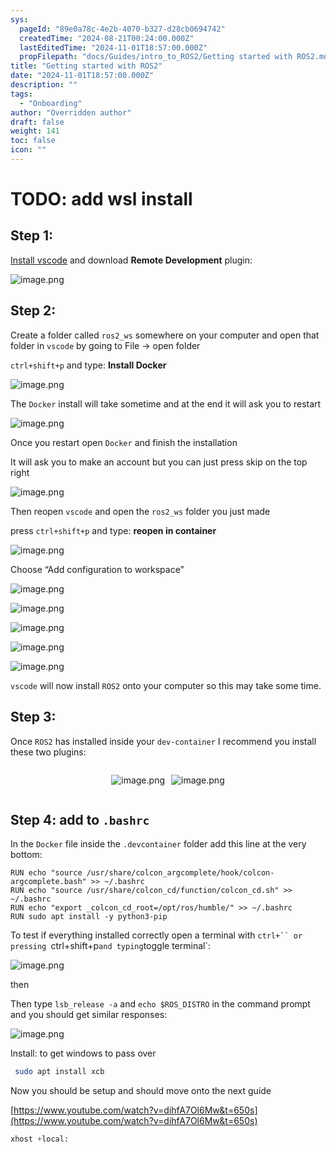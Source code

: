 ```yaml
---
sys:
  pageId: "89e0a78c-4e2b-4070-b327-d28cb0694742"
  createdTime: "2024-08-21T00:24:00.000Z"
  lastEditedTime: "2024-11-01T18:57:00.000Z"
  propFilepath: "docs/Guides/intro_to_ROS2/Getting started with ROS2.md"
title: "Getting started with ROS2"
date: "2024-11-01T18:57:00.000Z"
description: ""
tags:
  - "Onboarding"
author: "Overridden author"
draft: false
weight: 141
toc: false
icon: ""
---
```


# TODO: add wsl install

## Step 1:

[Install vscode](https://code.visualstudio.com/download) and download **Remote Development** plugin:

![image.png](https://prod-files-secure.s3.us-west-2.amazonaws.com/d518164a-d88e-44d1-a4ee-3adb3bd8bce0/efb52993-1881-4a40-b95e-6f020334f022/image.png?X-Amz-Algorithm=AWS4-HMAC-SHA256&X-Amz-Content-Sha256=UNSIGNED-PAYLOAD&X-Amz-Credential=ASIAZI2LB466QPLGNTCG%2F20250406%2Fus-west-2%2Fs3%2Faws4_request&X-Amz-Date=20250406T131540Z&X-Amz-Expires=3600&X-Amz-Security-Token=IQoJb3JpZ2luX2VjEMn%2F%2F%2F%2F%2F%2F%2F%2F%2F%2FwEaCXVzLXdlc3QtMiJHMEUCIQC2XaOPCSZOriwiyZr3DgwWnBu%2BOTu9NxZj41S%2FmGC%2FEgIgMwo2oZh1QNctfNVVcgyy4U4phU%2FL1q83oUQ3Ws0kWXMq%2FwMIQhAAGgw2Mzc0MjMxODM4MDUiDA1RFUm%2FVi8RZHob%2BCrcA1uepIk69JKRgbwyBPBv6hDEsVXyEbL5tZHHlSg1oyu287aooD774RcSUstomBvREEjPoYJmZs%2FzBwd67JxbAmcbNnbMeiWxwHn04%2BQwj%2B5idxWYzQXdw3fXRIrb6CIzQ4xwGU%2Blha5NtUE0yOHPdIGjVRom4Y0mHwmNZxJcYofawn8Mu14hGxBFJPJLz96BMXQU1oaNDtff7c4%2BXHIHLga7r%2B%2Fhzwy3DMWdWv%2FagOgvBdR3HIjp46hkiiD79SEUjF%2B3CO3h0uLXLHYBhY7FJJToEIHSFszhkOvBVuYGtWJxdXlM7WAHe12t4GGvOaJOG3LF8r73t6E1IsnIuUVMQj%2BmAzWvSWpvzbm7%2B4hHY8KQMCFDZOUFwRqRp5A7uJGRQr9U9XhBuenpvKFEki55MMz8u0TCqppk8t6vHWceiL0uXM3QFpMyxbLv91Hs7Se85lZOCYZSmJF%2BZHyV77%2Bf%2Bu9%2BnYESsZeKDK3s7RJAN8MKp%2FxbJN3omeMhju7x6tAjT%2FCoCdsfq%2Fe2vzre9PPCc9TwLPEC2072JGb9TK68O%2FLz4JbBXDD9dGSWE2Jy0ZNhZEeDTEZTCYVuD8j6HC1IEr0RJAYz8WTJofVdAGkZEt1fKzL0JLz4fPyc6ziSMMP%2FyL8GOqUBl5%2Fp9EU45sj9ULSIrtNavAiTBGCrN8%2FcaK6RHSM090Ogg06R06X6bSO7JFFTFwWSBOUUarWfWd7maLGR3a8O1Khay3zIA3cilmteTgzdFGc9VMTGXQYekTWSQroZ62TbrZ1RzWOoSxjivIRSjrWhydIjZdokanG6OjGpXfIueaSBL9L8uzVXzbniM%2F28F%2ByKrLoSN3wZBYOM2PuZGziEIA%2FrmdbN&X-Amz-Signature=8f9ba4f3350c954446f15fbb9857c212c7a8ada089c8c0a66a68d441fdd63fdd&X-Amz-SignedHeaders=host&x-id=GetObject)

## Step 2:

Create a folder called `ros2_ws` somewhere on your computer and open that folder in `vscode` by going to File → open folder 

`ctrl+shift+p` and type: **Install Docker**

![image.png](https://prod-files-secure.s3.us-west-2.amazonaws.com/d518164a-d88e-44d1-a4ee-3adb3bd8bce0/2269dc0e-1cd5-47ff-bceb-c04ad9b2eab0/image.png?X-Amz-Algorithm=AWS4-HMAC-SHA256&X-Amz-Content-Sha256=UNSIGNED-PAYLOAD&X-Amz-Credential=ASIAZI2LB466QPLGNTCG%2F20250406%2Fus-west-2%2Fs3%2Faws4_request&X-Amz-Date=20250406T131540Z&X-Amz-Expires=3600&X-Amz-Security-Token=IQoJb3JpZ2luX2VjEMn%2F%2F%2F%2F%2F%2F%2F%2F%2F%2FwEaCXVzLXdlc3QtMiJHMEUCIQC2XaOPCSZOriwiyZr3DgwWnBu%2BOTu9NxZj41S%2FmGC%2FEgIgMwo2oZh1QNctfNVVcgyy4U4phU%2FL1q83oUQ3Ws0kWXMq%2FwMIQhAAGgw2Mzc0MjMxODM4MDUiDA1RFUm%2FVi8RZHob%2BCrcA1uepIk69JKRgbwyBPBv6hDEsVXyEbL5tZHHlSg1oyu287aooD774RcSUstomBvREEjPoYJmZs%2FzBwd67JxbAmcbNnbMeiWxwHn04%2BQwj%2B5idxWYzQXdw3fXRIrb6CIzQ4xwGU%2Blha5NtUE0yOHPdIGjVRom4Y0mHwmNZxJcYofawn8Mu14hGxBFJPJLz96BMXQU1oaNDtff7c4%2BXHIHLga7r%2B%2Fhzwy3DMWdWv%2FagOgvBdR3HIjp46hkiiD79SEUjF%2B3CO3h0uLXLHYBhY7FJJToEIHSFszhkOvBVuYGtWJxdXlM7WAHe12t4GGvOaJOG3LF8r73t6E1IsnIuUVMQj%2BmAzWvSWpvzbm7%2B4hHY8KQMCFDZOUFwRqRp5A7uJGRQr9U9XhBuenpvKFEki55MMz8u0TCqppk8t6vHWceiL0uXM3QFpMyxbLv91Hs7Se85lZOCYZSmJF%2BZHyV77%2Bf%2Bu9%2BnYESsZeKDK3s7RJAN8MKp%2FxbJN3omeMhju7x6tAjT%2FCoCdsfq%2Fe2vzre9PPCc9TwLPEC2072JGb9TK68O%2FLz4JbBXDD9dGSWE2Jy0ZNhZEeDTEZTCYVuD8j6HC1IEr0RJAYz8WTJofVdAGkZEt1fKzL0JLz4fPyc6ziSMMP%2FyL8GOqUBl5%2Fp9EU45sj9ULSIrtNavAiTBGCrN8%2FcaK6RHSM090Ogg06R06X6bSO7JFFTFwWSBOUUarWfWd7maLGR3a8O1Khay3zIA3cilmteTgzdFGc9VMTGXQYekTWSQroZ62TbrZ1RzWOoSxjivIRSjrWhydIjZdokanG6OjGpXfIueaSBL9L8uzVXzbniM%2F28F%2ByKrLoSN3wZBYOM2PuZGziEIA%2FrmdbN&X-Amz-Signature=72b4c2f6893a08556940b253e7267422a7b6f6df9d826b2f1cbad00bcb2a6d8a&X-Amz-SignedHeaders=host&x-id=GetObject)

The `Docker` install will take sometime and at the end it will ask you to restart

![image.png](https://prod-files-secure.s3.us-west-2.amazonaws.com/d518164a-d88e-44d1-a4ee-3adb3bd8bce0/ed233f78-be33-4b1f-b89c-9c346c0e961e/image.png?X-Amz-Algorithm=AWS4-HMAC-SHA256&X-Amz-Content-Sha256=UNSIGNED-PAYLOAD&X-Amz-Credential=ASIAZI2LB466QPLGNTCG%2F20250406%2Fus-west-2%2Fs3%2Faws4_request&X-Amz-Date=20250406T131540Z&X-Amz-Expires=3600&X-Amz-Security-Token=IQoJb3JpZ2luX2VjEMn%2F%2F%2F%2F%2F%2F%2F%2F%2F%2FwEaCXVzLXdlc3QtMiJHMEUCIQC2XaOPCSZOriwiyZr3DgwWnBu%2BOTu9NxZj41S%2FmGC%2FEgIgMwo2oZh1QNctfNVVcgyy4U4phU%2FL1q83oUQ3Ws0kWXMq%2FwMIQhAAGgw2Mzc0MjMxODM4MDUiDA1RFUm%2FVi8RZHob%2BCrcA1uepIk69JKRgbwyBPBv6hDEsVXyEbL5tZHHlSg1oyu287aooD774RcSUstomBvREEjPoYJmZs%2FzBwd67JxbAmcbNnbMeiWxwHn04%2BQwj%2B5idxWYzQXdw3fXRIrb6CIzQ4xwGU%2Blha5NtUE0yOHPdIGjVRom4Y0mHwmNZxJcYofawn8Mu14hGxBFJPJLz96BMXQU1oaNDtff7c4%2BXHIHLga7r%2B%2Fhzwy3DMWdWv%2FagOgvBdR3HIjp46hkiiD79SEUjF%2B3CO3h0uLXLHYBhY7FJJToEIHSFszhkOvBVuYGtWJxdXlM7WAHe12t4GGvOaJOG3LF8r73t6E1IsnIuUVMQj%2BmAzWvSWpvzbm7%2B4hHY8KQMCFDZOUFwRqRp5A7uJGRQr9U9XhBuenpvKFEki55MMz8u0TCqppk8t6vHWceiL0uXM3QFpMyxbLv91Hs7Se85lZOCYZSmJF%2BZHyV77%2Bf%2Bu9%2BnYESsZeKDK3s7RJAN8MKp%2FxbJN3omeMhju7x6tAjT%2FCoCdsfq%2Fe2vzre9PPCc9TwLPEC2072JGb9TK68O%2FLz4JbBXDD9dGSWE2Jy0ZNhZEeDTEZTCYVuD8j6HC1IEr0RJAYz8WTJofVdAGkZEt1fKzL0JLz4fPyc6ziSMMP%2FyL8GOqUBl5%2Fp9EU45sj9ULSIrtNavAiTBGCrN8%2FcaK6RHSM090Ogg06R06X6bSO7JFFTFwWSBOUUarWfWd7maLGR3a8O1Khay3zIA3cilmteTgzdFGc9VMTGXQYekTWSQroZ62TbrZ1RzWOoSxjivIRSjrWhydIjZdokanG6OjGpXfIueaSBL9L8uzVXzbniM%2F28F%2ByKrLoSN3wZBYOM2PuZGziEIA%2FrmdbN&X-Amz-Signature=daf26060773f78187cb2953be95734859a9fda94a95a558b11e3a411b5b24ee4&X-Amz-SignedHeaders=host&x-id=GetObject)

Once you restart open `Docker` and finish the installation

It will ask you to make an account but you can just press skip on the top right

![image.png](https://prod-files-secure.s3.us-west-2.amazonaws.com/d518164a-d88e-44d1-a4ee-3adb3bd8bce0/21010ad9-1659-4fd9-9f59-9932a09b2a3d/image.png?X-Amz-Algorithm=AWS4-HMAC-SHA256&X-Amz-Content-Sha256=UNSIGNED-PAYLOAD&X-Amz-Credential=ASIAZI2LB466QPLGNTCG%2F20250406%2Fus-west-2%2Fs3%2Faws4_request&X-Amz-Date=20250406T131540Z&X-Amz-Expires=3600&X-Amz-Security-Token=IQoJb3JpZ2luX2VjEMn%2F%2F%2F%2F%2F%2F%2F%2F%2F%2FwEaCXVzLXdlc3QtMiJHMEUCIQC2XaOPCSZOriwiyZr3DgwWnBu%2BOTu9NxZj41S%2FmGC%2FEgIgMwo2oZh1QNctfNVVcgyy4U4phU%2FL1q83oUQ3Ws0kWXMq%2FwMIQhAAGgw2Mzc0MjMxODM4MDUiDA1RFUm%2FVi8RZHob%2BCrcA1uepIk69JKRgbwyBPBv6hDEsVXyEbL5tZHHlSg1oyu287aooD774RcSUstomBvREEjPoYJmZs%2FzBwd67JxbAmcbNnbMeiWxwHn04%2BQwj%2B5idxWYzQXdw3fXRIrb6CIzQ4xwGU%2Blha5NtUE0yOHPdIGjVRom4Y0mHwmNZxJcYofawn8Mu14hGxBFJPJLz96BMXQU1oaNDtff7c4%2BXHIHLga7r%2B%2Fhzwy3DMWdWv%2FagOgvBdR3HIjp46hkiiD79SEUjF%2B3CO3h0uLXLHYBhY7FJJToEIHSFszhkOvBVuYGtWJxdXlM7WAHe12t4GGvOaJOG3LF8r73t6E1IsnIuUVMQj%2BmAzWvSWpvzbm7%2B4hHY8KQMCFDZOUFwRqRp5A7uJGRQr9U9XhBuenpvKFEki55MMz8u0TCqppk8t6vHWceiL0uXM3QFpMyxbLv91Hs7Se85lZOCYZSmJF%2BZHyV77%2Bf%2Bu9%2BnYESsZeKDK3s7RJAN8MKp%2FxbJN3omeMhju7x6tAjT%2FCoCdsfq%2Fe2vzre9PPCc9TwLPEC2072JGb9TK68O%2FLz4JbBXDD9dGSWE2Jy0ZNhZEeDTEZTCYVuD8j6HC1IEr0RJAYz8WTJofVdAGkZEt1fKzL0JLz4fPyc6ziSMMP%2FyL8GOqUBl5%2Fp9EU45sj9ULSIrtNavAiTBGCrN8%2FcaK6RHSM090Ogg06R06X6bSO7JFFTFwWSBOUUarWfWd7maLGR3a8O1Khay3zIA3cilmteTgzdFGc9VMTGXQYekTWSQroZ62TbrZ1RzWOoSxjivIRSjrWhydIjZdokanG6OjGpXfIueaSBL9L8uzVXzbniM%2F28F%2ByKrLoSN3wZBYOM2PuZGziEIA%2FrmdbN&X-Amz-Signature=9843cbadaa3be8cc3b93075a5988e28284e2d9973f3ba800500291ca8fc9c97e&X-Amz-SignedHeaders=host&x-id=GetObject)

Then reopen `vscode` and open the `ros2_ws` folder you just made

press `ctrl+shift+p` and type: **reopen in container**

![image.png](https://prod-files-secure.s3.us-west-2.amazonaws.com/d518164a-d88e-44d1-a4ee-3adb3bd8bce0/4e93b8c2-41ad-488c-8095-c74205196118/image.png?X-Amz-Algorithm=AWS4-HMAC-SHA256&X-Amz-Content-Sha256=UNSIGNED-PAYLOAD&X-Amz-Credential=ASIAZI2LB466QPLGNTCG%2F20250406%2Fus-west-2%2Fs3%2Faws4_request&X-Amz-Date=20250406T131540Z&X-Amz-Expires=3600&X-Amz-Security-Token=IQoJb3JpZ2luX2VjEMn%2F%2F%2F%2F%2F%2F%2F%2F%2F%2FwEaCXVzLXdlc3QtMiJHMEUCIQC2XaOPCSZOriwiyZr3DgwWnBu%2BOTu9NxZj41S%2FmGC%2FEgIgMwo2oZh1QNctfNVVcgyy4U4phU%2FL1q83oUQ3Ws0kWXMq%2FwMIQhAAGgw2Mzc0MjMxODM4MDUiDA1RFUm%2FVi8RZHob%2BCrcA1uepIk69JKRgbwyBPBv6hDEsVXyEbL5tZHHlSg1oyu287aooD774RcSUstomBvREEjPoYJmZs%2FzBwd67JxbAmcbNnbMeiWxwHn04%2BQwj%2B5idxWYzQXdw3fXRIrb6CIzQ4xwGU%2Blha5NtUE0yOHPdIGjVRom4Y0mHwmNZxJcYofawn8Mu14hGxBFJPJLz96BMXQU1oaNDtff7c4%2BXHIHLga7r%2B%2Fhzwy3DMWdWv%2FagOgvBdR3HIjp46hkiiD79SEUjF%2B3CO3h0uLXLHYBhY7FJJToEIHSFszhkOvBVuYGtWJxdXlM7WAHe12t4GGvOaJOG3LF8r73t6E1IsnIuUVMQj%2BmAzWvSWpvzbm7%2B4hHY8KQMCFDZOUFwRqRp5A7uJGRQr9U9XhBuenpvKFEki55MMz8u0TCqppk8t6vHWceiL0uXM3QFpMyxbLv91Hs7Se85lZOCYZSmJF%2BZHyV77%2Bf%2Bu9%2BnYESsZeKDK3s7RJAN8MKp%2FxbJN3omeMhju7x6tAjT%2FCoCdsfq%2Fe2vzre9PPCc9TwLPEC2072JGb9TK68O%2FLz4JbBXDD9dGSWE2Jy0ZNhZEeDTEZTCYVuD8j6HC1IEr0RJAYz8WTJofVdAGkZEt1fKzL0JLz4fPyc6ziSMMP%2FyL8GOqUBl5%2Fp9EU45sj9ULSIrtNavAiTBGCrN8%2FcaK6RHSM090Ogg06R06X6bSO7JFFTFwWSBOUUarWfWd7maLGR3a8O1Khay3zIA3cilmteTgzdFGc9VMTGXQYekTWSQroZ62TbrZ1RzWOoSxjivIRSjrWhydIjZdokanG6OjGpXfIueaSBL9L8uzVXzbniM%2F28F%2ByKrLoSN3wZBYOM2PuZGziEIA%2FrmdbN&X-Amz-Signature=fccb45df15396491e66c212039c6ef97fb680c9b551e3513368d95e59541f22e&X-Amz-SignedHeaders=host&x-id=GetObject)

Choose “Add configuration to workspace”

![image.png](https://prod-files-secure.s3.us-west-2.amazonaws.com/d518164a-d88e-44d1-a4ee-3adb3bd8bce0/9560b282-5060-4989-ba37-97e7b2c22476/image.png?X-Amz-Algorithm=AWS4-HMAC-SHA256&X-Amz-Content-Sha256=UNSIGNED-PAYLOAD&X-Amz-Credential=ASIAZI2LB466QPLGNTCG%2F20250406%2Fus-west-2%2Fs3%2Faws4_request&X-Amz-Date=20250406T131540Z&X-Amz-Expires=3600&X-Amz-Security-Token=IQoJb3JpZ2luX2VjEMn%2F%2F%2F%2F%2F%2F%2F%2F%2F%2FwEaCXVzLXdlc3QtMiJHMEUCIQC2XaOPCSZOriwiyZr3DgwWnBu%2BOTu9NxZj41S%2FmGC%2FEgIgMwo2oZh1QNctfNVVcgyy4U4phU%2FL1q83oUQ3Ws0kWXMq%2FwMIQhAAGgw2Mzc0MjMxODM4MDUiDA1RFUm%2FVi8RZHob%2BCrcA1uepIk69JKRgbwyBPBv6hDEsVXyEbL5tZHHlSg1oyu287aooD774RcSUstomBvREEjPoYJmZs%2FzBwd67JxbAmcbNnbMeiWxwHn04%2BQwj%2B5idxWYzQXdw3fXRIrb6CIzQ4xwGU%2Blha5NtUE0yOHPdIGjVRom4Y0mHwmNZxJcYofawn8Mu14hGxBFJPJLz96BMXQU1oaNDtff7c4%2BXHIHLga7r%2B%2Fhzwy3DMWdWv%2FagOgvBdR3HIjp46hkiiD79SEUjF%2B3CO3h0uLXLHYBhY7FJJToEIHSFszhkOvBVuYGtWJxdXlM7WAHe12t4GGvOaJOG3LF8r73t6E1IsnIuUVMQj%2BmAzWvSWpvzbm7%2B4hHY8KQMCFDZOUFwRqRp5A7uJGRQr9U9XhBuenpvKFEki55MMz8u0TCqppk8t6vHWceiL0uXM3QFpMyxbLv91Hs7Se85lZOCYZSmJF%2BZHyV77%2Bf%2Bu9%2BnYESsZeKDK3s7RJAN8MKp%2FxbJN3omeMhju7x6tAjT%2FCoCdsfq%2Fe2vzre9PPCc9TwLPEC2072JGb9TK68O%2FLz4JbBXDD9dGSWE2Jy0ZNhZEeDTEZTCYVuD8j6HC1IEr0RJAYz8WTJofVdAGkZEt1fKzL0JLz4fPyc6ziSMMP%2FyL8GOqUBl5%2Fp9EU45sj9ULSIrtNavAiTBGCrN8%2FcaK6RHSM090Ogg06R06X6bSO7JFFTFwWSBOUUarWfWd7maLGR3a8O1Khay3zIA3cilmteTgzdFGc9VMTGXQYekTWSQroZ62TbrZ1RzWOoSxjivIRSjrWhydIjZdokanG6OjGpXfIueaSBL9L8uzVXzbniM%2F28F%2ByKrLoSN3wZBYOM2PuZGziEIA%2FrmdbN&X-Amz-Signature=8065e2f9dff9ed14943d56d63b0e0066f59471a000820208c85ba79d06c2212a&X-Amz-SignedHeaders=host&x-id=GetObject)

![image.png](https://prod-files-secure.s3.us-west-2.amazonaws.com/d518164a-d88e-44d1-a4ee-3adb3bd8bce0/2ee63f81-886b-48e8-a553-dc6e5eac99e4/image.png?X-Amz-Algorithm=AWS4-HMAC-SHA256&X-Amz-Content-Sha256=UNSIGNED-PAYLOAD&X-Amz-Credential=ASIAZI2LB466QPLGNTCG%2F20250406%2Fus-west-2%2Fs3%2Faws4_request&X-Amz-Date=20250406T131540Z&X-Amz-Expires=3600&X-Amz-Security-Token=IQoJb3JpZ2luX2VjEMn%2F%2F%2F%2F%2F%2F%2F%2F%2F%2FwEaCXVzLXdlc3QtMiJHMEUCIQC2XaOPCSZOriwiyZr3DgwWnBu%2BOTu9NxZj41S%2FmGC%2FEgIgMwo2oZh1QNctfNVVcgyy4U4phU%2FL1q83oUQ3Ws0kWXMq%2FwMIQhAAGgw2Mzc0MjMxODM4MDUiDA1RFUm%2FVi8RZHob%2BCrcA1uepIk69JKRgbwyBPBv6hDEsVXyEbL5tZHHlSg1oyu287aooD774RcSUstomBvREEjPoYJmZs%2FzBwd67JxbAmcbNnbMeiWxwHn04%2BQwj%2B5idxWYzQXdw3fXRIrb6CIzQ4xwGU%2Blha5NtUE0yOHPdIGjVRom4Y0mHwmNZxJcYofawn8Mu14hGxBFJPJLz96BMXQU1oaNDtff7c4%2BXHIHLga7r%2B%2Fhzwy3DMWdWv%2FagOgvBdR3HIjp46hkiiD79SEUjF%2B3CO3h0uLXLHYBhY7FJJToEIHSFszhkOvBVuYGtWJxdXlM7WAHe12t4GGvOaJOG3LF8r73t6E1IsnIuUVMQj%2BmAzWvSWpvzbm7%2B4hHY8KQMCFDZOUFwRqRp5A7uJGRQr9U9XhBuenpvKFEki55MMz8u0TCqppk8t6vHWceiL0uXM3QFpMyxbLv91Hs7Se85lZOCYZSmJF%2BZHyV77%2Bf%2Bu9%2BnYESsZeKDK3s7RJAN8MKp%2FxbJN3omeMhju7x6tAjT%2FCoCdsfq%2Fe2vzre9PPCc9TwLPEC2072JGb9TK68O%2FLz4JbBXDD9dGSWE2Jy0ZNhZEeDTEZTCYVuD8j6HC1IEr0RJAYz8WTJofVdAGkZEt1fKzL0JLz4fPyc6ziSMMP%2FyL8GOqUBl5%2Fp9EU45sj9ULSIrtNavAiTBGCrN8%2FcaK6RHSM090Ogg06R06X6bSO7JFFTFwWSBOUUarWfWd7maLGR3a8O1Khay3zIA3cilmteTgzdFGc9VMTGXQYekTWSQroZ62TbrZ1RzWOoSxjivIRSjrWhydIjZdokanG6OjGpXfIueaSBL9L8uzVXzbniM%2F28F%2ByKrLoSN3wZBYOM2PuZGziEIA%2FrmdbN&X-Amz-Signature=ac6b783aa6aa1467970e1e7ba5d70103750014af6b8d066945bb3ecbe22dd4b8&X-Amz-SignedHeaders=host&x-id=GetObject)

![image.png](https://prod-files-secure.s3.us-west-2.amazonaws.com/d518164a-d88e-44d1-a4ee-3adb3bd8bce0/ae1580b2-b048-407e-aed9-b584224a7a04/image.png?X-Amz-Algorithm=AWS4-HMAC-SHA256&X-Amz-Content-Sha256=UNSIGNED-PAYLOAD&X-Amz-Credential=ASIAZI2LB466QPLGNTCG%2F20250406%2Fus-west-2%2Fs3%2Faws4_request&X-Amz-Date=20250406T131540Z&X-Amz-Expires=3600&X-Amz-Security-Token=IQoJb3JpZ2luX2VjEMn%2F%2F%2F%2F%2F%2F%2F%2F%2F%2FwEaCXVzLXdlc3QtMiJHMEUCIQC2XaOPCSZOriwiyZr3DgwWnBu%2BOTu9NxZj41S%2FmGC%2FEgIgMwo2oZh1QNctfNVVcgyy4U4phU%2FL1q83oUQ3Ws0kWXMq%2FwMIQhAAGgw2Mzc0MjMxODM4MDUiDA1RFUm%2FVi8RZHob%2BCrcA1uepIk69JKRgbwyBPBv6hDEsVXyEbL5tZHHlSg1oyu287aooD774RcSUstomBvREEjPoYJmZs%2FzBwd67JxbAmcbNnbMeiWxwHn04%2BQwj%2B5idxWYzQXdw3fXRIrb6CIzQ4xwGU%2Blha5NtUE0yOHPdIGjVRom4Y0mHwmNZxJcYofawn8Mu14hGxBFJPJLz96BMXQU1oaNDtff7c4%2BXHIHLga7r%2B%2Fhzwy3DMWdWv%2FagOgvBdR3HIjp46hkiiD79SEUjF%2B3CO3h0uLXLHYBhY7FJJToEIHSFszhkOvBVuYGtWJxdXlM7WAHe12t4GGvOaJOG3LF8r73t6E1IsnIuUVMQj%2BmAzWvSWpvzbm7%2B4hHY8KQMCFDZOUFwRqRp5A7uJGRQr9U9XhBuenpvKFEki55MMz8u0TCqppk8t6vHWceiL0uXM3QFpMyxbLv91Hs7Se85lZOCYZSmJF%2BZHyV77%2Bf%2Bu9%2BnYESsZeKDK3s7RJAN8MKp%2FxbJN3omeMhju7x6tAjT%2FCoCdsfq%2Fe2vzre9PPCc9TwLPEC2072JGb9TK68O%2FLz4JbBXDD9dGSWE2Jy0ZNhZEeDTEZTCYVuD8j6HC1IEr0RJAYz8WTJofVdAGkZEt1fKzL0JLz4fPyc6ziSMMP%2FyL8GOqUBl5%2Fp9EU45sj9ULSIrtNavAiTBGCrN8%2FcaK6RHSM090Ogg06R06X6bSO7JFFTFwWSBOUUarWfWd7maLGR3a8O1Khay3zIA3cilmteTgzdFGc9VMTGXQYekTWSQroZ62TbrZ1RzWOoSxjivIRSjrWhydIjZdokanG6OjGpXfIueaSBL9L8uzVXzbniM%2F28F%2ByKrLoSN3wZBYOM2PuZGziEIA%2FrmdbN&X-Amz-Signature=e88ea754f4ca29e7dc4b01fae3dfd9d0b606a3de38eea44606fddcaddca57fb0&X-Amz-SignedHeaders=host&x-id=GetObject)

![image.png](https://prod-files-secure.s3.us-west-2.amazonaws.com/d518164a-d88e-44d1-a4ee-3adb3bd8bce0/53255b28-f75e-430f-b9e3-c0ac8577e42b/image.png?X-Amz-Algorithm=AWS4-HMAC-SHA256&X-Amz-Content-Sha256=UNSIGNED-PAYLOAD&X-Amz-Credential=ASIAZI2LB466QPLGNTCG%2F20250406%2Fus-west-2%2Fs3%2Faws4_request&X-Amz-Date=20250406T131540Z&X-Amz-Expires=3600&X-Amz-Security-Token=IQoJb3JpZ2luX2VjEMn%2F%2F%2F%2F%2F%2F%2F%2F%2F%2FwEaCXVzLXdlc3QtMiJHMEUCIQC2XaOPCSZOriwiyZr3DgwWnBu%2BOTu9NxZj41S%2FmGC%2FEgIgMwo2oZh1QNctfNVVcgyy4U4phU%2FL1q83oUQ3Ws0kWXMq%2FwMIQhAAGgw2Mzc0MjMxODM4MDUiDA1RFUm%2FVi8RZHob%2BCrcA1uepIk69JKRgbwyBPBv6hDEsVXyEbL5tZHHlSg1oyu287aooD774RcSUstomBvREEjPoYJmZs%2FzBwd67JxbAmcbNnbMeiWxwHn04%2BQwj%2B5idxWYzQXdw3fXRIrb6CIzQ4xwGU%2Blha5NtUE0yOHPdIGjVRom4Y0mHwmNZxJcYofawn8Mu14hGxBFJPJLz96BMXQU1oaNDtff7c4%2BXHIHLga7r%2B%2Fhzwy3DMWdWv%2FagOgvBdR3HIjp46hkiiD79SEUjF%2B3CO3h0uLXLHYBhY7FJJToEIHSFszhkOvBVuYGtWJxdXlM7WAHe12t4GGvOaJOG3LF8r73t6E1IsnIuUVMQj%2BmAzWvSWpvzbm7%2B4hHY8KQMCFDZOUFwRqRp5A7uJGRQr9U9XhBuenpvKFEki55MMz8u0TCqppk8t6vHWceiL0uXM3QFpMyxbLv91Hs7Se85lZOCYZSmJF%2BZHyV77%2Bf%2Bu9%2BnYESsZeKDK3s7RJAN8MKp%2FxbJN3omeMhju7x6tAjT%2FCoCdsfq%2Fe2vzre9PPCc9TwLPEC2072JGb9TK68O%2FLz4JbBXDD9dGSWE2Jy0ZNhZEeDTEZTCYVuD8j6HC1IEr0RJAYz8WTJofVdAGkZEt1fKzL0JLz4fPyc6ziSMMP%2FyL8GOqUBl5%2Fp9EU45sj9ULSIrtNavAiTBGCrN8%2FcaK6RHSM090Ogg06R06X6bSO7JFFTFwWSBOUUarWfWd7maLGR3a8O1Khay3zIA3cilmteTgzdFGc9VMTGXQYekTWSQroZ62TbrZ1RzWOoSxjivIRSjrWhydIjZdokanG6OjGpXfIueaSBL9L8uzVXzbniM%2F28F%2ByKrLoSN3wZBYOM2PuZGziEIA%2FrmdbN&X-Amz-Signature=e7dce9b20902cc354f49f05ca1dbc018c6d5d22e88e392d0027e410d84bfbe23&X-Amz-SignedHeaders=host&x-id=GetObject)

![image.png](https://prod-files-secure.s3.us-west-2.amazonaws.com/d518164a-d88e-44d1-a4ee-3adb3bd8bce0/7c562767-5af9-4ffb-97d1-327bcdf4ee00/image.png?X-Amz-Algorithm=AWS4-HMAC-SHA256&X-Amz-Content-Sha256=UNSIGNED-PAYLOAD&X-Amz-Credential=ASIAZI2LB466QPLGNTCG%2F20250406%2Fus-west-2%2Fs3%2Faws4_request&X-Amz-Date=20250406T131540Z&X-Amz-Expires=3600&X-Amz-Security-Token=IQoJb3JpZ2luX2VjEMn%2F%2F%2F%2F%2F%2F%2F%2F%2F%2FwEaCXVzLXdlc3QtMiJHMEUCIQC2XaOPCSZOriwiyZr3DgwWnBu%2BOTu9NxZj41S%2FmGC%2FEgIgMwo2oZh1QNctfNVVcgyy4U4phU%2FL1q83oUQ3Ws0kWXMq%2FwMIQhAAGgw2Mzc0MjMxODM4MDUiDA1RFUm%2FVi8RZHob%2BCrcA1uepIk69JKRgbwyBPBv6hDEsVXyEbL5tZHHlSg1oyu287aooD774RcSUstomBvREEjPoYJmZs%2FzBwd67JxbAmcbNnbMeiWxwHn04%2BQwj%2B5idxWYzQXdw3fXRIrb6CIzQ4xwGU%2Blha5NtUE0yOHPdIGjVRom4Y0mHwmNZxJcYofawn8Mu14hGxBFJPJLz96BMXQU1oaNDtff7c4%2BXHIHLga7r%2B%2Fhzwy3DMWdWv%2FagOgvBdR3HIjp46hkiiD79SEUjF%2B3CO3h0uLXLHYBhY7FJJToEIHSFszhkOvBVuYGtWJxdXlM7WAHe12t4GGvOaJOG3LF8r73t6E1IsnIuUVMQj%2BmAzWvSWpvzbm7%2B4hHY8KQMCFDZOUFwRqRp5A7uJGRQr9U9XhBuenpvKFEki55MMz8u0TCqppk8t6vHWceiL0uXM3QFpMyxbLv91Hs7Se85lZOCYZSmJF%2BZHyV77%2Bf%2Bu9%2BnYESsZeKDK3s7RJAN8MKp%2FxbJN3omeMhju7x6tAjT%2FCoCdsfq%2Fe2vzre9PPCc9TwLPEC2072JGb9TK68O%2FLz4JbBXDD9dGSWE2Jy0ZNhZEeDTEZTCYVuD8j6HC1IEr0RJAYz8WTJofVdAGkZEt1fKzL0JLz4fPyc6ziSMMP%2FyL8GOqUBl5%2Fp9EU45sj9ULSIrtNavAiTBGCrN8%2FcaK6RHSM090Ogg06R06X6bSO7JFFTFwWSBOUUarWfWd7maLGR3a8O1Khay3zIA3cilmteTgzdFGc9VMTGXQYekTWSQroZ62TbrZ1RzWOoSxjivIRSjrWhydIjZdokanG6OjGpXfIueaSBL9L8uzVXzbniM%2F28F%2ByKrLoSN3wZBYOM2PuZGziEIA%2FrmdbN&X-Amz-Signature=c801e41d2259801fb36c283b9d7535dc703fae47cca363666b2a5fb46c26cda5&X-Amz-SignedHeaders=host&x-id=GetObject)

`vscode` will now install `ROS2` onto your computer so this may take some time.

## Step 3:

Once `ROS2` has installed inside your `dev-container` I recommend you install these two plugins:

<div style="display: flex;flex-direction: row; column-gap:10px; max-width: 630px;justify-content: center;">
<div>

![image.png](https://prod-files-secure.s3.us-west-2.amazonaws.com/d518164a-d88e-44d1-a4ee-3adb3bd8bce0/3fc3d550-5a54-4ba1-ba6b-faa01cdb7369/image.png?X-Amz-Algorithm=AWS4-HMAC-SHA256&X-Amz-Content-Sha256=UNSIGNED-PAYLOAD&X-Amz-Credential=ASIAZI2LB46643MVLAUU%2F20250406%2Fus-west-2%2Fs3%2Faws4_request&X-Amz-Date=20250406T131545Z&X-Amz-Expires=3600&X-Amz-Security-Token=IQoJb3JpZ2luX2VjEMn%2F%2F%2F%2F%2F%2F%2F%2F%2F%2FwEaCXVzLXdlc3QtMiJGMEQCIB2k25XnsJBWQms63fCcTXtzeP8PGHiQu15xKNLTvoeTAiApKKYyiqCJycRPVwx0GUwFYCpZJH%2BWg7V%2FRJFn%2Bry1sCr%2FAwhCEAAaDDYzNzQyMzE4MzgwNSIMHxICQgOq7swKj58LKtwDEFLJGYu6ngpTGwUgUQXh5nk0qqf3vMpYvCZS6be6xcqDleKeTORcQZkhYMrnutmj6BMmB5l5K2%2FbJ8XyD7bynMZ0PFGzuqWoD1leqaHjHosqw4IezUbz6MPMBn07spB2aHg%2FxnsCHOx%2FKhN81bl4iWFkvmzJuZZ0o4Vr3kNyvJk%2FIwazSt%2FGeqayvmkKo62ww055QRBCDKAylBS28dzSEs6KFDC9hAmM84E0UQQYSd5qjRird9qlTprH%2FTpJpBgqM7BVRBjBPHTKau%2Bvw4G5INnsdv3SNDii8woe013HE4U0a%2Fa0ukRguDFMoaEsq5rwKEVt4jPdgozCEBTW7VQ8PZdroD73T779we6iVmA%2F%2BWMTODugmvStij9taHLIVgVdrMX2XUXND%2Flss0ROCOgd8zJ058yVvFWFNUdQUckaujnydGV4DuqS8xfZqztZVLZH%2FOeoNZDnVRkJJnhng%2FpMZWqT4%2BLkVLIgo4caBU30ZSCp6F2x05qlAHSuPRxDix32NTrV70Pn%2BVoMMDJRPPQzjGGNApZ8KRJmenldLP6L1ZBGviLRaRzbKhjPocDMEMfZdqaV8gGNpqxfDUIVP5bXzAl%2BojzAg69MPrz5VvlJJqUNjGGlj%2BkeBPWYKkUws%2F%2FIvwY6pgGDNRxWo4b%2BXBzkB1JUscVCVhhUjZMRlSMCRq4w70Y4JqQM9TlorHwhwW%2BF%2BELw%2B4WMuTXlsw1riIAujWRee%2BriqUeQoqrpCjGEpH3aVHVzE7QwxUHKtwwza%2BHTt5LIutm37D%2FS1VpsPMG9fYR3XcRwtCzyu8H9rQtNwj3F9r%2FJu0MAUaHVAmFcQqcWDyH2K3boP6f%2F4tEdxf%2B9lR2pslAkfaCF5A1r&X-Amz-Signature=647dfb003345dcce735c27e8a13efb1ce103f2ace0df24afdd10930e70a4e176&X-Amz-SignedHeaders=host&x-id=GetObject)

</div>
<div>

![image.png](https://prod-files-secure.s3.us-west-2.amazonaws.com/d518164a-d88e-44d1-a4ee-3adb3bd8bce0/d994cc66-13c2-4093-a5a3-f84cf4601a82/image.png?X-Amz-Algorithm=AWS4-HMAC-SHA256&X-Amz-Content-Sha256=UNSIGNED-PAYLOAD&X-Amz-Credential=ASIAZI2LB466WAKLJLLA%2F20250406%2Fus-west-2%2Fs3%2Faws4_request&X-Amz-Date=20250406T131545Z&X-Amz-Expires=3600&X-Amz-Security-Token=IQoJb3JpZ2luX2VjEMn%2F%2F%2F%2F%2F%2F%2F%2F%2F%2FwEaCXVzLXdlc3QtMiJHMEUCIQDNPRfbD%2F0JQgtVDg66sRkPYXeQGjGdlZqEqYQOQuSA8gIgIYd9%2FrpYyFXJkBtQP2badQ76jfz%2FP6h%2FvJ6Luk5g%2B0Eq%2FwMIQhAAGgw2Mzc0MjMxODM4MDUiDFjhuBPaOqJRRp%2FdIyrcA%2BtM3%2Bj%2Fj3qCq%2FqP7GqXn%2F4y2Me74ADxejabcFrxgUof1MbVOyg5nU91iIt4FEeVKhqDXMOoKb5LjBNDzAwqB00QjPwtdmxyHTb%2BsYbJJGEdQY6JbWw7uRmk6E%2Fq7MN2fUjqhujQ8p1OUfNNJYm%2BygsorxOWoiFAEM5Kd%2FMs78GqN9y0QQYtc4jaI3Si9snmdYKN08mXr81JqDIp37upj7a0e2eAl8ADwpIDf7QlxpRmpTsvE33tCv0DVycBXdIwUFgvd8f2YOQ0m25AW6R2otwSI%2BUuSiqUiXV%2FLvWJEsA7prZESmXWUiD6kJFDe9iQhgpbfsRlH42zn6mNFI2N80F%2F0FtH0X75iDHoXmFIs8Q7Sw%2FUOGqM3i3VILfZsA%2B4cUvOkmk%2F9ghG28D%2BBWlfgsWf5fUcgYROSWt0Mndec%2B%2FTsZSqobwMEuMalfZlMGzr68f0v1zWxRD6CitDA%2BYcOZhbCaghJ383IQ3UA5sMm07SWCoCUrSiNfVv0z8LMV%2BWNJRdevgph9uO19VZhcQXc1H1%2Fes%2B5Egse6HFl2cEeNwrZ0pEjeL0i7gaBRaOFD3pIKSNXWJ7SI%2F2ufEDKb9GEyIg3SudU%2BHQxWAAJw0KcxlWmQkKnNP86CMCp4C3MOT%2FyL8GOqUB%2F2PRv975Qe2%2FLHY9E0f0QBxxg0ETwy8iMwto4gP2NhI%2B0GhknqgnQEOwZ4wME9U3WZu%2FF4g58I5jy%2FEfaZuyzMe87Kg1NTB6jTQp%2B9iJcg%2BCCGnQ1ijJR4TfQUQvaRQwZ2TEHK6L8utFirWw4q9DUcdjD6Xd7L1E4sPDpOCK4l1KjGnN%2BezSHAx0kC4pfFdPo79K3L2DyKrVMWmu%2FbME2j1kgdrU&X-Amz-Signature=7adf9250bafa5c1953238951e17d04f660f62908cb9c0ccf6eec200455e60b2c&X-Amz-SignedHeaders=host&x-id=GetObject)

</div>
</div>

## Step 4: add to `.bashrc`

In the `Docker` file inside the `.devcontainer` folder add this line at the very bottom: 

```docker
RUN echo "source /usr/share/colcon_argcomplete/hook/colcon-argcomplete.bash" >> ~/.bashrc
RUN echo "source /usr/share/colcon_cd/function/colcon_cd.sh" >> ~/.bashrc
RUN echo "export _colcon_cd_root=/opt/ros/humble/" >> ~/.bashrc
RUN sudo apt install -y python3-pip 
```

To test if everything installed correctly open a terminal with `ctrl+`` or pressing `ctrl+shift+p` and typing `toggle terminal`:

![image.png](https://prod-files-secure.s3.us-west-2.amazonaws.com/d518164a-d88e-44d1-a4ee-3adb3bd8bce0/6a4943d8-b04e-4c02-9a58-775f3384d1a5/image.png?X-Amz-Algorithm=AWS4-HMAC-SHA256&X-Amz-Content-Sha256=UNSIGNED-PAYLOAD&X-Amz-Credential=ASIAZI2LB466QPLGNTCG%2F20250406%2Fus-west-2%2Fs3%2Faws4_request&X-Amz-Date=20250406T131540Z&X-Amz-Expires=3600&X-Amz-Security-Token=IQoJb3JpZ2luX2VjEMn%2F%2F%2F%2F%2F%2F%2F%2F%2F%2FwEaCXVzLXdlc3QtMiJHMEUCIQC2XaOPCSZOriwiyZr3DgwWnBu%2BOTu9NxZj41S%2FmGC%2FEgIgMwo2oZh1QNctfNVVcgyy4U4phU%2FL1q83oUQ3Ws0kWXMq%2FwMIQhAAGgw2Mzc0MjMxODM4MDUiDA1RFUm%2FVi8RZHob%2BCrcA1uepIk69JKRgbwyBPBv6hDEsVXyEbL5tZHHlSg1oyu287aooD774RcSUstomBvREEjPoYJmZs%2FzBwd67JxbAmcbNnbMeiWxwHn04%2BQwj%2B5idxWYzQXdw3fXRIrb6CIzQ4xwGU%2Blha5NtUE0yOHPdIGjVRom4Y0mHwmNZxJcYofawn8Mu14hGxBFJPJLz96BMXQU1oaNDtff7c4%2BXHIHLga7r%2B%2Fhzwy3DMWdWv%2FagOgvBdR3HIjp46hkiiD79SEUjF%2B3CO3h0uLXLHYBhY7FJJToEIHSFszhkOvBVuYGtWJxdXlM7WAHe12t4GGvOaJOG3LF8r73t6E1IsnIuUVMQj%2BmAzWvSWpvzbm7%2B4hHY8KQMCFDZOUFwRqRp5A7uJGRQr9U9XhBuenpvKFEki55MMz8u0TCqppk8t6vHWceiL0uXM3QFpMyxbLv91Hs7Se85lZOCYZSmJF%2BZHyV77%2Bf%2Bu9%2BnYESsZeKDK3s7RJAN8MKp%2FxbJN3omeMhju7x6tAjT%2FCoCdsfq%2Fe2vzre9PPCc9TwLPEC2072JGb9TK68O%2FLz4JbBXDD9dGSWE2Jy0ZNhZEeDTEZTCYVuD8j6HC1IEr0RJAYz8WTJofVdAGkZEt1fKzL0JLz4fPyc6ziSMMP%2FyL8GOqUBl5%2Fp9EU45sj9ULSIrtNavAiTBGCrN8%2FcaK6RHSM090Ogg06R06X6bSO7JFFTFwWSBOUUarWfWd7maLGR3a8O1Khay3zIA3cilmteTgzdFGc9VMTGXQYekTWSQroZ62TbrZ1RzWOoSxjivIRSjrWhydIjZdokanG6OjGpXfIueaSBL9L8uzVXzbniM%2F28F%2ByKrLoSN3wZBYOM2PuZGziEIA%2FrmdbN&X-Amz-Signature=a06ffa34e26516d72f59523f1bbed1a231913b127b78f6fef506ca96d1af41f2&X-Amz-SignedHeaders=host&x-id=GetObject)

then 

Then type `lsb_release -a` and `echo $ROS_DISTRO` in the command prompt and you should get similar responses:

![image.png](https://prod-files-secure.s3.us-west-2.amazonaws.com/d518164a-d88e-44d1-a4ee-3adb3bd8bce0/3e635dec-a805-4e85-8b9e-d000e5b71a4e/image.png?X-Amz-Algorithm=AWS4-HMAC-SHA256&X-Amz-Content-Sha256=UNSIGNED-PAYLOAD&X-Amz-Credential=ASIAZI2LB466QPLGNTCG%2F20250406%2Fus-west-2%2Fs3%2Faws4_request&X-Amz-Date=20250406T131540Z&X-Amz-Expires=3600&X-Amz-Security-Token=IQoJb3JpZ2luX2VjEMn%2F%2F%2F%2F%2F%2F%2F%2F%2F%2FwEaCXVzLXdlc3QtMiJHMEUCIQC2XaOPCSZOriwiyZr3DgwWnBu%2BOTu9NxZj41S%2FmGC%2FEgIgMwo2oZh1QNctfNVVcgyy4U4phU%2FL1q83oUQ3Ws0kWXMq%2FwMIQhAAGgw2Mzc0MjMxODM4MDUiDA1RFUm%2FVi8RZHob%2BCrcA1uepIk69JKRgbwyBPBv6hDEsVXyEbL5tZHHlSg1oyu287aooD774RcSUstomBvREEjPoYJmZs%2FzBwd67JxbAmcbNnbMeiWxwHn04%2BQwj%2B5idxWYzQXdw3fXRIrb6CIzQ4xwGU%2Blha5NtUE0yOHPdIGjVRom4Y0mHwmNZxJcYofawn8Mu14hGxBFJPJLz96BMXQU1oaNDtff7c4%2BXHIHLga7r%2B%2Fhzwy3DMWdWv%2FagOgvBdR3HIjp46hkiiD79SEUjF%2B3CO3h0uLXLHYBhY7FJJToEIHSFszhkOvBVuYGtWJxdXlM7WAHe12t4GGvOaJOG3LF8r73t6E1IsnIuUVMQj%2BmAzWvSWpvzbm7%2B4hHY8KQMCFDZOUFwRqRp5A7uJGRQr9U9XhBuenpvKFEki55MMz8u0TCqppk8t6vHWceiL0uXM3QFpMyxbLv91Hs7Se85lZOCYZSmJF%2BZHyV77%2Bf%2Bu9%2BnYESsZeKDK3s7RJAN8MKp%2FxbJN3omeMhju7x6tAjT%2FCoCdsfq%2Fe2vzre9PPCc9TwLPEC2072JGb9TK68O%2FLz4JbBXDD9dGSWE2Jy0ZNhZEeDTEZTCYVuD8j6HC1IEr0RJAYz8WTJofVdAGkZEt1fKzL0JLz4fPyc6ziSMMP%2FyL8GOqUBl5%2Fp9EU45sj9ULSIrtNavAiTBGCrN8%2FcaK6RHSM090Ogg06R06X6bSO7JFFTFwWSBOUUarWfWd7maLGR3a8O1Khay3zIA3cilmteTgzdFGc9VMTGXQYekTWSQroZ62TbrZ1RzWOoSxjivIRSjrWhydIjZdokanG6OjGpXfIueaSBL9L8uzVXzbniM%2F28F%2ByKrLoSN3wZBYOM2PuZGziEIA%2FrmdbN&X-Amz-Signature=da32c428ab9a14d55720b1cab54999214d525134937bf91c12f2795cf0595f2d&X-Amz-SignedHeaders=host&x-id=GetObject)

Install:  to get windows to pass over

```bash
 sudo apt install xcb
```

Now you should be setup and should move onto the next guide 

[https://www.youtube.com/watch?v=dihfA7Ol6Mw&t=650s](https://www.youtube.com/watch?v=dihfA7Ol6Mw&t=650s)

```python
xhost +local:
```
